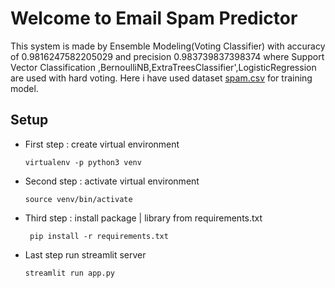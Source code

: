 # Welcome to Email Spam Predictor

This system is made by Ensemble Modeling(Voting Classifier) with accuracy of 0.9816247582205029
and  precision 0.983739837398374 where Support Vector Classification ,BernoulliNB,ExtraTreesClassifier',LogisticRegression 
are used with hard voting. Here i have used dataset [spam.csv](https://www.kaggle.com/uciml/sms-spam-collection-dataset) for training model.

## Setup

- First step : create virtual environment

      virtualenv -p python3 venv

- Second step : activate virtual environment

      source venv/bin/activate

- Third step : install package | library from requirements.txt

       pip install -r requirements.txt

- Last step run streamlit server

      streamlit run app.py


